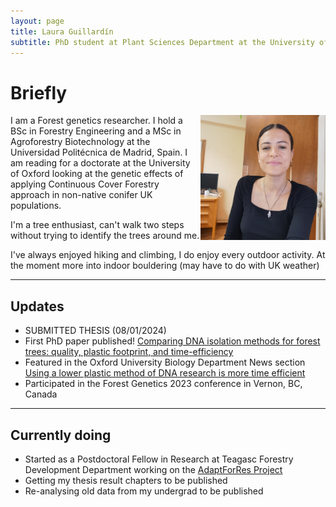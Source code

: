 ```yaml
---
layout: page
title: Laura Guillardín
subtitle: PhD student at Plant Sciences Department at the University of Oxford
---
```

# **Briefly**

<img src="/img/IMG_20221024_235649_955.jpg" alt="IMG_20221024_235649_955" style="width:200px;" align="right"/> 

I am a Forest genetics researcher. I hold a BSc in Forestry Engineering and a MSc in Agroforestry Biotechnology at the Universidad Politécnica de Madrid, Spain. I am reading for a doctorate at the University of Oxford looking at the genetic effects of applying Continuous Cover Forestry approach in non-native conifer UK populations.
 
 I'm a tree enthusiast, can't walk two steps without trying to identify the trees around me.
 
 I've always enjoyed hiking and climbing, I do enjoy every outdoor activity. At the moment more into indoor bouldering (may have to do with UK weather)
 
---

## **Updates**

- SUBMITTED THESIS (08/01/2024)
- First PhD paper published! [Comparing DNA isolation methods for forest trees: quality, plastic footprint, and time-efficiency](https://plantmethods.biomedcentral.com/articles/10.1186/s13007-023-01086-y)
- Featured in the Oxford University Biology Department News section [Using a lower plastic method of DNA research is more time efficient](https://www.biology.ox.ac.uk/article/using-a-lower-plastic-method-of-dna-research-is-more-time-efficient) 
- Participated in the Forest Genetics 2023 conference in Vernon, BC, Canada

---

## **Currently doing**

- Started as a Postdoctoral Fellow in Research at Teagasc Forestry Development Department working on the [AdaptForRes Project](https://www.teagasc.ie/crops/forestry/research/adaptforres-research-project/)
- Getting my thesis result chapters to be published
- Re-analysing old data from my undergrad to be published
